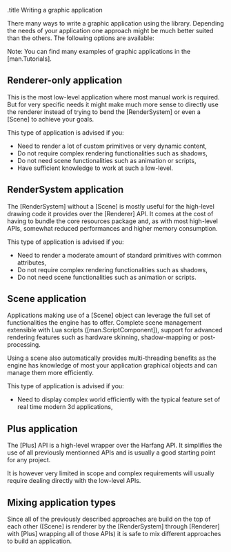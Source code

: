 .title Writing a graphic application

There many ways to write a graphic application using the library. Depending the needs of your application one approach might be much better suited than the others. The following options are available:

Note: You can find many examples of graphic applications in the [man.Tutorials].

## Renderer-only application

This is the most low-level application where most manual work is required. But for very specific needs it might make much more sense to directly use the renderer instead of trying to bend the [RenderSystem] or even a [Scene] to achieve your goals.

This type of application is advised if you:

* Need to render a lot of custom primitives or very dynamic content,
* Do not require complex rendering functionalities such as shadows,
* Do not need scene functionalities such as animation or scripts,
* Have sufficient knowledge to work at such a low-level.

## RenderSystem application

The [RenderSystem] without a [Scene] is mostly useful for the high-level drawing code it provides over the [Renderer] API. It comes at the cost of having to bundle the core resources package and, as with most high-level APIs, somewhat reduced performances and higher memory consumption.

This type of application is advised if you:

* Need to render a moderate amount of standard primitives with common attributes,
* Do not require complex rendering functionalities such as shadows,
* Do not need scene functionalities such as animation or scripts.

## Scene application

Applications making use of a [Scene] object can leverage the full set of functionalities the engine has to offer. Complete scene management extensible with Lua scripts ([man.ScriptComponent]), support for advanced rendering features such as hardware skinning, shadow-mapping or post-processing.

Using a scene also automatically provides multi-threading benefits as the engine has knowledge of most your application graphical objects and can manage them more efficiently.

This type of application is advised if you:

* Need to display complex world efficiently with the typical feature set of real time modern 3d applications,

## Plus application

The [Plus] API is a high-level wrapper over the Harfang API. It simplifies the use of all previously mentionned APIs and is usually a good starting point for any project.

It is however very limited in scope and complex requirements will usually require dealing directly with the low-level APIs.

## Mixing application types

Since all of the previously described approaches are build on the top of each other ([Scene] is renderer by the [RenderSystem] through [Renderer] with [Plus] wrapping all of those APIs) it is safe to mix different approaches to build an application.